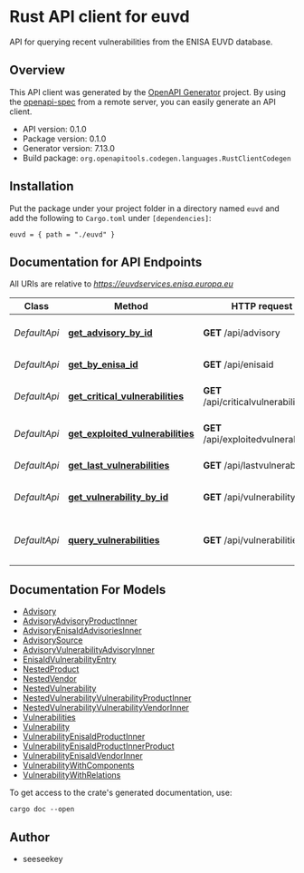 # Rust API client for euvd

API for querying recent vulnerabilities from the ENISA EUVD database.


## Overview

This API client was generated by the [OpenAPI Generator](https://openapi-generator.tech) project.  By using the [openapi-spec](https://openapis.org) from a remote server, you can easily generate an API client.

- API version: 0.1.0
- Package version: 0.1.0
- Generator version: 7.13.0
- Build package: `org.openapitools.codegen.languages.RustClientCodegen`

## Installation

Put the package under your project folder in a directory named `euvd` and add the following to `Cargo.toml` under `[dependencies]`:

```
euvd = { path = "./euvd" }
```

## Documentation for API Endpoints

All URIs are relative to *https://euvdservices.enisa.europa.eu*

Class | Method | HTTP request | Description
------------ | ------------- | ------------- | -------------
*DefaultApi* | [**get_advisory_by_id**](docs/DefaultApi.md#get_advisory_by_id) | **GET** /api/advisory | Show advisory by ID
*DefaultApi* | [**get_by_enisa_id**](docs/DefaultApi.md#get_by_enisa_id) | **GET** /api/enisaid | Show EUVD by ID
*DefaultApi* | [**get_critical_vulnerabilities**](docs/DefaultApi.md#get_critical_vulnerabilities) | **GET** /api/criticalvulnerabilities | Show latest critical vulnerabilities
*DefaultApi* | [**get_exploited_vulnerabilities**](docs/DefaultApi.md#get_exploited_vulnerabilities) | **GET** /api/exploitedvulnerabilities | Show latest exploited vulnerabilities
*DefaultApi* | [**get_last_vulnerabilities**](docs/DefaultApi.md#get_last_vulnerabilities) | **GET** /api/lastvulnerabilities | Show latest vulnerabilities
*DefaultApi* | [**get_vulnerability_by_id**](docs/DefaultApi.md#get_vulnerability_by_id) | **GET** /api/vulnerability | Show vulnerability by ID
*DefaultApi* | [**query_vulnerabilities**](docs/DefaultApi.md#query_vulnerabilities) | **GET** /api/vulnerabilities | Query vulnerabilities with flexible filters


## Documentation For Models

 - [Advisory](docs/Advisory.md)
 - [AdvisoryAdvisoryProductInner](docs/AdvisoryAdvisoryProductInner.md)
 - [AdvisoryEnisaIdAdvisoriesInner](docs/AdvisoryEnisaIdAdvisoriesInner.md)
 - [AdvisorySource](docs/AdvisorySource.md)
 - [AdvisoryVulnerabilityAdvisoryInner](docs/AdvisoryVulnerabilityAdvisoryInner.md)
 - [EnisaIdVulnerabilityEntry](docs/EnisaIdVulnerabilityEntry.md)
 - [NestedProduct](docs/NestedProduct.md)
 - [NestedVendor](docs/NestedVendor.md)
 - [NestedVulnerability](docs/NestedVulnerability.md)
 - [NestedVulnerabilityVulnerabilityProductInner](docs/NestedVulnerabilityVulnerabilityProductInner.md)
 - [NestedVulnerabilityVulnerabilityVendorInner](docs/NestedVulnerabilityVulnerabilityVendorInner.md)
 - [Vulnerabilities](docs/Vulnerabilities.md)
 - [Vulnerability](docs/Vulnerability.md)
 - [VulnerabilityEnisaIdProductInner](docs/VulnerabilityEnisaIdProductInner.md)
 - [VulnerabilityEnisaIdProductInnerProduct](docs/VulnerabilityEnisaIdProductInnerProduct.md)
 - [VulnerabilityEnisaIdVendorInner](docs/VulnerabilityEnisaIdVendorInner.md)
 - [VulnerabilityWithComponents](docs/VulnerabilityWithComponents.md)
 - [VulnerabilityWithRelations](docs/VulnerabilityWithRelations.md)


To get access to the crate's generated documentation, use:

```
cargo doc --open
```

## Author

* seeseekey

